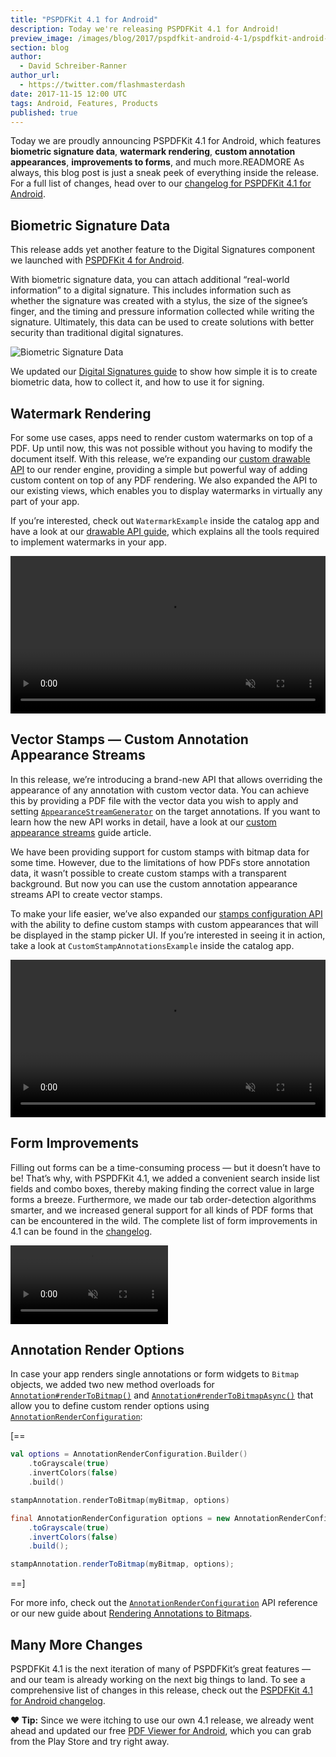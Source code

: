 ```yaml
---
title: "PSPDFKit 4.1 for Android"
description: Today we're releasing PSPDFKit 4.1 for Android!
preview_image: /images/blog/2017/pspdfkit-android-4-1/pspdfkit-android-4-1-header.png
section: blog
author:
  - David Schreiber-Ranner
author_url:
  - https://twitter.com/flashmasterdash
date: 2017-11-15 12:00 UTC
tags: Android, Features, Products
published: true
---
```


Today we are proudly announcing PSPDFKit 4.1 for Android, which features **biometric signature data**, **watermark rendering**, **custom annotation appearances**, **improvements to forms**, and much more.READMORE As always, this blog post is just a sneak peek of everything inside the release. For a full list of changes, head over to our [changelog for PSPDFKit 4.1 for Android](https://pspdfkit.com/changelog/android/#4.1.0).

## Biometric Signature Data

This release adds yet another feature to the Digital Signatures component we launched with [PSPDFKit 4 for Android](../pspdfkit-android-4-0/).

With biometric signature data, you can attach additional “real-world information” to a digital signature. This includes information such as whether the signature was created with a stylus, the size of the signee’s finger, and the timing and pressure information collected while writing the signature. Ultimately, this data can be used to create solutions with better security than traditional digital signatures.

![Biometric Signature Data](/images/blog/2017/pspdfkit-android-4-1/biometric-data-illustration.png)

We updated our [Digital Signatures guide](https://pspdfkit.com/guides/android/current/features/digital-signatures) to show how simple it is to create biometric data, how to collect it, and how to use it for signing.

## Watermark Rendering

For some use cases, apps need to render custom watermarks on top of a PDF. Up until now, this was not possible without you having to modify the document itself. With this release, we’re expanding our [custom drawable API](/guides/android/current/features/drawable-api/) to our render engine, providing a simple but powerful way of adding custom content on top of any PDF rendering. We also expanded the API to our existing views, which enables you to display watermarks in virtually any part of your app.

If you’re interested, check out `WatermarkExample` inside the catalog app and have a look at our [drawable API guide](/guides/android/current/features/drawable-api/), which explains all the tools required to implement watermarks in your app.

<video src="/images/blog/2017/pspdfkit-android-4-1/watermark-example-land.mp4" width="100%" loop muted playsinline data-controller="video" data-video-autoplay="true"></video>

## Vector Stamps — Custom Annotation Appearance Streams

In this release, we’re introducing a brand-new API that allows overriding the appearance of any annotation with custom vector data. You can achieve this by providing a PDF file with the vector data you wish to apply and setting [`AppearanceStreamGenerator`](https://pspdfkit.com/api/android/reference/com/pspdfkit/annotations/appearance/AppearanceStreamGenerator.html) on the target annotations. If you want to learn how the new API works in detail, have a look at our [custom appearance streams](/guides/android/current/annotations/appearance-streams/) guide article.

We have been providing support for custom stamps with bitmap data for some time. However, due to the limitations of how PDFs store annotation data, it wasn’t possible to create custom stamps with a transparent background. But now you can use the custom annotation appearance streams API to create vector stamps.

To make your life easier, we’ve also expanded our [stamps configuration API](/guides/android/current/annotations/stamp-annotations-configuration/) with the ability to define custom stamps with custom appearances that will be displayed in the stamp picker UI. If you’re interested in seeing it in action, take a look at `CustomStampAnnotationsExample` inside the catalog app.

<video src="/images/blog/2017/pspdfkit-android-4-1/vector-stamps.mp4" width="100%" loop muted playsinline data-controller="video" data-video-autoplay="true"></video>

## Form Improvements

Filling out forms can be a time-consuming process — but it doesn’t have to be! That’s why, with PSPDFKit 4.1, we added a convenient search inside list fields and combo boxes, thereby making finding the correct value in large forms a breeze. Furthermore, we made our tab order-detection algorithms smarter, and we increased general support for all kinds of PDF forms that can be encountered in the wild. The complete list of form improvements in 4.1 can be found in the [changelog](https://pspdfkit.com/changelog/android/#4.1.0).

<video src="/images/blog/2017/pspdfkit-android-4-1/dropdown-search.mp4" width="50%" loop muted playsinline data-controller="video" data-video-autoplay="true"></video>

## Annotation Render Options

In case your app renders single annotations or form widgets to `Bitmap` objects, we added two new method overloads for [`Annotation#renderToBitmap()`](https://pspdfkit.com/api/android/reference/com/pspdfkit/annotations/Annotation.html#renderToBitmap(android.graphics.Bitmap,%20com.pspdfkit.configuration.rendering.AnnotationRenderConfiguration)) and [`Annotation#renderToBitmapAsync()`](https://pspdfkit.com/api/android/reference/com/pspdfkit/annotations/Annotation.html#renderToBitmapAsync(android.graphics.Bitmap,%20com.pspdfkit.configuration.rendering.AnnotationRenderConfiguration)) that allow you to define custom render options using [`AnnotationRenderConfiguration`](https://pspdfkit.com/api/android/reference/com/pspdfkit/configuration/rendering/AnnotationRenderConfiguration.html):

[==

```kotlin
val options = AnnotationRenderConfiguration.Builder()
    .toGrayscale(true)
    .invertColors(false)
    .build()

stampAnnotation.renderToBitmap(myBitmap, options)
```

```java
final AnnotationRenderConfiguration options = new AnnotationRenderConfiguration.Builder()
    .toGrayscale(true)
    .invertColors(false)
    .build();

stampAnnotation.renderToBitmap(myBitmap, options);
```

==]

For more info, check out the [`AnnotationRenderConfiguration`](https://pspdfkit.com/api/android/reference/com/pspdfkit/configuration/rendering/AnnotationRenderConfiguration.html) API reference or our new guide about [Rendering Annotations to Bitmaps](https://pspdfkit.com/guides/android/current/getting-started/rendering-annotations/).

## Many More Changes

PSPDFKit 4.1 is the next iteration of many of PSPDFKit’s great features — and our team is already working on the next big things to land. To see a comprehensive list of changes in this release, check out the [PSPDFKit 4.1 for Android changelog](https://pspdfkit.com/changelog/android/#4.1.0).

**❤️ Tip:** Since we were itching to use our own 4.1 release, we already went ahead and updated our free [PDF Viewer for Android](https://play.google.com/store/apps/details?id=com.pspdfkit.viewer), which you can grab from the Play Store and try right away.

<!-- References -->
